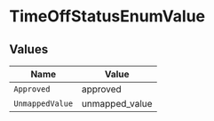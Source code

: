 # TimeOffStatusEnumValue


## Values

| Name            | Value           |
| --------------- | --------------- |
| `Approved`      | approved        |
| `UnmappedValue` | unmapped_value  |